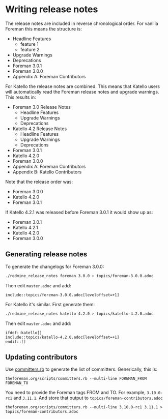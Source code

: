 # Writing release notes

The release notes are included in reverse chronological order. For vanilla Foreman this means the structure is:

* Headline Features
  * feature 1
  * feature 2
* Upgrade Warnings
* Deprecations
* Foreman 3.0.1
* Foreman 3.0.0
* Appendix A: Foreman Contributors

For Katello the release notes are combined. This means that Katello users will automatically read the Foreman release notes and upgrade warnings. This results in:

* Foreman 3.0 Release Notes
  * Headline Features
  * Upgrade Warnings
  * Deprecations
* Katello 4.2 Release Notes
  * Headline Features
  * Upgrade Warnings
  * Deprecations
* Foreman 3.0.1
* Katello 4.2.0
* Foreman 3.0.0
* Appendix A: Foreman Contributors
* Appendix B: Katello Contributors

Note that the release order was:

* Foreman 3.0.0
* Katello 4.2.0
* Foreman 3.0.1

If Katello 4.2.1 was released before Foreman 3.0.1 it would show up as:

* Foreman 3.0.1
* Katello 4.2.1
* Katello 4.2.0
* Foreman 3.0.0

## Generating release notes

To generate the changelogs for Foreman 3.0.0:

```sh
./redmine_release_notes foreman 3.0.0 > topics/foreman-3.0.0.adoc
```

Then edit `master.adoc` and add:

```adoc
include::topics/foreman-3.0.0.adoc[leveloffset=+1]
```

For Katello it's similar. First generate them:

```sh
./redmine_release_notes katello 4.2.0 > topics/katello-4.2.0.adoc
```

Then edit `master.adoc` and add:
```adoc
ifdef::katello[]
include::topics/katello-4.2.0.adoc[leveloffset=+1]
endif::[]
```

## Updating contributors

Use [committers.rb](https://github.com/theforeman/theforeman.org/blob/gh-pages/scripts/committers.rb) to generate the list of committers. Generically, this is:

```
theforeman.org/scripts/committers.rb --multi-line FOREMAN_FROM FOREMAN_TO
```

You need to provide the Foreman tags FROM and TO. For example, `3.10.0-rc1` and `3.11.1`. And store that output to `topics/foreman-contributors.adoc`

```
theforeman.org/scripts/committers.rb --multi-line 3.10.0-rc1 3.11.1 > topics/foreman-contributors.adoc
```
